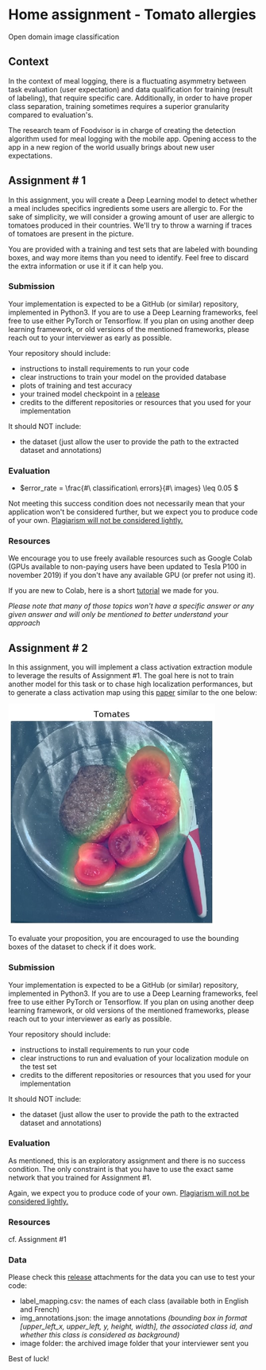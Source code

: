 # Home assignment - Tomato allergies

Open domain image classification



## Context

In the context of meal logging, there is a fluctuating asymmetry between task evaluation (user expectation) and data qualification for training (result of labeling), that require specific care. Additionally, in order to have proper class separation, training sometimes requires a superior granularity compared to evaluation's. 

The research team of Foodvisor is in charge of creating the detection algorithm used for meal logging with the mobile app. Opening access to the app in a new region of the world usually brings about new user expectations.



## Assignment # 1

In this assignment, you will create a Deep Learning model to detect whether a meal includes specifics ingredients some users are allergic to. For the sake of simplicity, we will consider a growing amount of user are allergic to tomatoes produced in their countries. We'll try to throw a warning if traces of tomatoes are present in the picture.

You are provided with a training and test sets that are labeled with bounding boxes, and way more items than you need to identify. Feel free to discard the extra information or use it if it can help you.

### Submission

Your implementation is expected to be a GitHub (or similar) repository, implemented in Python3. If you are to use a Deep Learning frameworks, feel free to use either PyTorch or Tensorflow. If you plan on using another deep learning framework, or old versions of the mentioned frameworks, please reach out to your interviewer as early as possible.

Your repository should include:

- instructions to install requirements to run your code
- clear instructions to train your model on the provided database
- plots of training and test accuracy
- your trained model checkpoint in a [release](https://help.github.com/en/github/administering-a-repository/creating-releases)
- credits to the different repositories or resources that you used for your implementation

It should NOT include:

- the dataset (just allow the user to provide the path to the extracted dataset and annotations)

### Evaluation

- $error\_rate = \frac{\#\ classification\ errors}{\#\ images} \leq 0.05 $

Not meeting this success condition does not necessarily mean that your application won't be considered further, but we expect you to produce code of your own. <u>Plagiarism will not be considered lightly.</u>

### Resources

We encourage you to use freely available resources such as Google Colab (GPUs available to non-paying users have been updated to Tesla P100 in november 2019) if you don't have any available GPU (or prefer not using it).

If you are new to Colab, here is a short [tutorial](https://drive.google.com/open?id=1efNEDlhJaQrF6VH2AWa6rnCYmcSAeX_O) we made for you.

*Please note that many of those topics won't have a specific answer or any given answer and will only be mentioned to better understand your approach*



## Assignment # 2

In this assignment, you will implement a class activation extraction module to leverage the results of Assignment #1. The goal here is not to train another model for this task or to chase high localization performances, but to generate a class activation map using this [paper](https://arxiv.org/pdf/1512.04150.pdf) similar to the one below:

![tomato_cam](static/images/tomato_cam.jpg)

To evaluate your proposition, you are encouraged to use the bounding boxes of the dataset to check if it does work.

### Submission

Your implementation is expected to be a GitHub (or similar) repository, implemented in Python3. If you are to use a Deep Learning frameworks, feel free to use either PyTorch or Tensorflow. If you plan on using another deep learning framework, or old versions of the mentioned frameworks, please reach out to your interviewer as early as possible.

Your repository should include:

- instructions to install requirements to run your code
- clear instructions to run and evaluation of your localization module on the test set
- credits to the different repositories or resources that you used for your implementation

It should NOT include:

- the dataset (just allow the user to provide the path to the extracted dataset and annotations)

### Evaluation

As mentioned, this is an exploratory assignment and there is no success condition. The only constraint is that you have to use the exact same network that you trained for Assignment #1.

Again, we expect you to produce code of your own. <u>Plagiarism will not be considered lightly.</u>

### Resources

cf. Assignment #1

### Data

Please check this [release](https://github.com/Foodvisor/home-assignment/releases/tag/v0.1.0) attachments for the data you can use to test your code:

- label_mapping.csv: the names of each class (available both in English and French)
- img_annotations.json: the image annotations _(bounding box in format [upper_left_x, upper_left, y, height, width], the associated class id, and whether this class is considered as background)_
- image folder: the archived image folder that your interviewer sent you



Best of luck!
